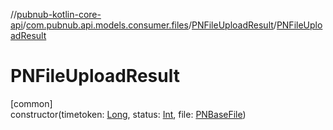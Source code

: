 //[pubnub-kotlin-core-api](../../../index.md)/[com.pubnub.api.models.consumer.files](../index.md)/[PNFileUploadResult](index.md)/[PNFileUploadResult](-p-n-file-upload-result.md)

# PNFileUploadResult

[common]\
constructor(timetoken: [Long](https://kotlinlang.org/api/core/kotlin-stdlib/kotlin/-long/index.html), status: [Int](https://kotlinlang.org/api/core/kotlin-stdlib/kotlin/-int/index.html), file: [PNBaseFile](../-p-n-base-file/index.md))
